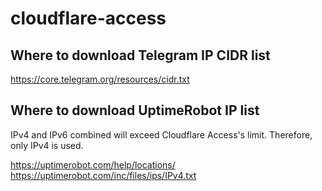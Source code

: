 # cloudflare-access

## Where to download Telegram IP CIDR list

https://core.telegram.org/resources/cidr.txt

## Where to download UptimeRobot IP list

IPv4 and IPv6 combined will exceed Cloudflare Access's limit. Therefore, only IPv4 is used.

https://uptimerobot.com/help/locations/
https://uptimerobot.com/inc/files/ips/IPv4.txt
